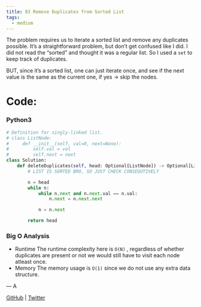 ```yaml
---
title: 83 Remove Duplicates from Sorted List
tags:
  - medium
---
```


The problem requires us to iterate a sorted list and remove any duplicates possible. It’s a straightforward problem, but don’t get confused like I did. I did not read the “sorted” and thought it was a regular list. So I used a `set` to keep track of duplicates.

BUT, since it’s a sorted list, one can just iterate once, and see if the next value is the same as the current one, if yes → skip the nodes.

# Code:

### Python3

```python
# Definition for singly-linked list.
# class ListNode:
#     def __init__(self, val=0, next=None):
#         self.val = val
#         self.next = next
class Solution:
    def deleteDuplicates(self, head: Optional[ListNode]) -> Optional[ListNode]:
        # LIST IS SORTED BRO, SO JUST CHECK CONSEQUTIVELY

        n = head
        while n:
            while n.next and n.next.val == n.val:
                n.next = n.next.next

            n = n.next

        return head
```

### Big O Analysis

- Runtime
  The runtime complexity here is `O(N)` , regardless of whether duplicates are present or not we would still have to visit each node atleast once.
- Memory
  The memory usage is `O(1)` since we do not use any extra data structure.

— A

[GitHub](https://github.com/athkdev) | [Twitter](https://twitter.com/athkdev)
